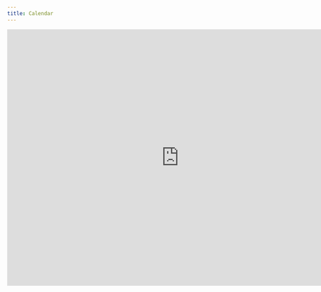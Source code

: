 ```yaml
---
title: Calendar
---
```


<iframe src="https://calendar.google.com/calendar/embed?src=vishvas.vasuki%40gmail.com&ctz=Asia%2FKolkata" style="border: 0" width="800" height="600" frameborder="0" scrolling="no"></iframe>